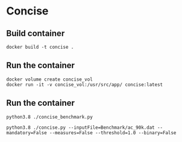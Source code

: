 # Concise

## Build container
```
docker build -t concise .
```

## Run the container
```
docker volume create concise_vol
docker run -it -v concise_vol:/usr/src/app/ concise:latest
```

## Run the container
```
python3.8 ./concise_benchmark.py
```
```
python3.8 ./concise.py --inputFile=Benchmark/ac_90k.dat --mandatory=False --measures=False --threshold=1.0 --binary=False
```

